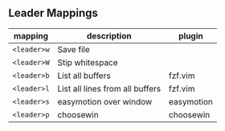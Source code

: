 ## Leader Mappings

| mapping     | description                     | plugin     |
| ----------- | ------------------------------- | ---------- |
| `<leader>w` | Save file                       |            |
| `<leader>W` | Stip whitespace                 |            |
| `<leader>b` | List all buffers                | fzf.vim    |
| `<leader>l` | List all lines from all buffers | fzf.vim    |
| `<leader>s` | easymotion over window          | easymotion |
| `<leader>p` | choosewin                       | choosewin  |
